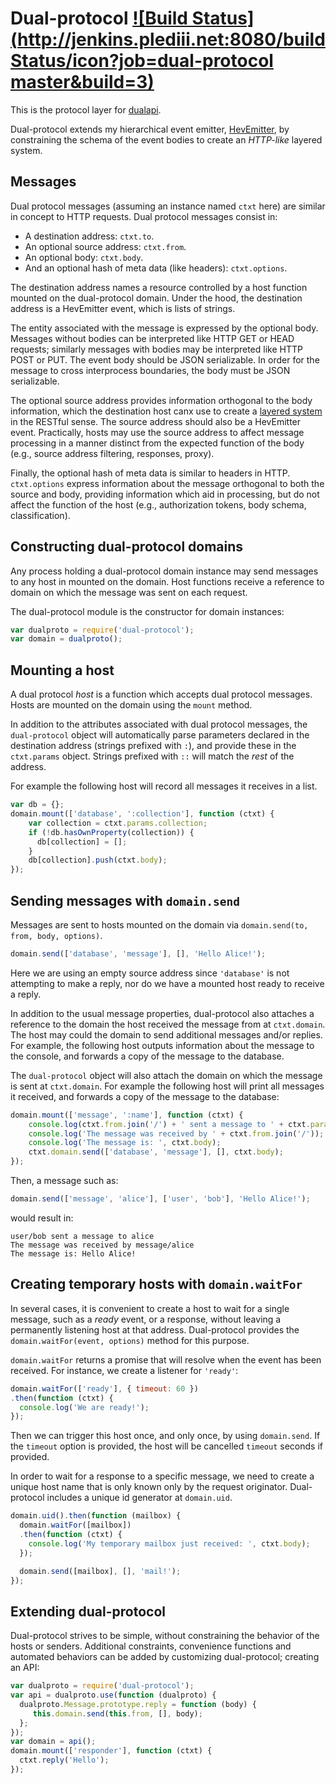# Dual-protocol [![Build Status](http://jenkins.plediii.net:8080/buildStatus/icon?job=dual-protocol master&build=3)](http://jenkins.plediii.net:8080/job/dual-protocol%20master/3/)

This is the protocol layer for [dualapi](https://github.com/plediii/dualapi).

Dual-protocol extends my hierarchical event emitter,
[HevEmitter](https://github.com/plediii/HevEmitter), by constraining the schema of 
the event bodies to create an *HTTP-like* layered system.  

## Messages

Dual protocol messages (assuming an instance named `ctxt` here) are similar 
in concept to HTTP requests.  Dual protocol messages consist in:
* A destination address: `ctxt.to`.  
* An optional source address: `ctxt.from`.
* An optional body: `ctxt.body`.  
* And an optional hash of meta data (like headers): `ctxt.options`.

The destination address names a resource controlled by a host function
mounted on the dual-protocol domain.  Under the hood, the destination
address is a HevEmitter event, which is lists of strings.  

The entity associated with the message is expressed by the optional
body.  Messages without bodies can be interpreted like HTTP GET or
HEAD requests; similarly messages with bodies may be interpreted like
HTTP POST or PUT.  The event body should be JSON serializable.  In
order for the message to cross interprocess boundaries, the body must
be JSON serializable.

The optional source address provides information orthogonal to the
body information, which the destination host canx use to create a
[layered system](http://en.wikipedia.org/wiki/Representational_state_transfer#Layered_system)
in the RESTful sense.  The source address should also be a HevEmitter
event.  Practically, hosts may use the source address to affect
message processing in a manner distinct from the expected function of
the body (e.g., source address filtering, responses, proxy).

Finally, the optional hash of meta data is similar to headers in HTTP.
`ctxt.options` express information about the message orthogonal to
both the source and body, providing information which aid in
processing, but do not affect the function of the host (e.g.,
authorization tokens, body schema, classification).

## Constructing dual-protocol domains

Any process holding a dual-protocol domain instance may send messages
to any host in mounted on the domain.  Host functions receive a
reference to domain on which the message was sent on each request.


The dual-protocol module is the constructor for domain instances:
```javascript
var dualproto = require('dual-protocol');
var domain = dualproto();
```

## Mounting a host

A dual protocol *host* is a function which accepts dual protocol
messages.  Hosts are mounted on the domain using the `mount` method.

In addition to the attributes associated with dual protocol messages,
the `dual-protocol` object will automatically parse parameters
declared in the destination address (strings prefixed with `:`), and
provide these in the `ctxt.params` object.  Strings prefixed with `::`
will match the *rest* of the address.

For example the following host will record all messages
it receives in a list.

```javascript
var db = {};
domain.mount(['database', ':collection'], function (ctxt) {
    var collection = ctxt.params.collection;
    if (!db.hasOwnProperty(collection)) {
      db[collection] = [];
    }
    db[collection].push(ctxt.body);
});
```
## Sending messages with `domain.send`

Messages are sent to hosts mounted on the domain via  `domain.send(to, from, body, options)`.

```javascript
domain.send(['database', 'message'], [], 'Hello Alice!');
```

Here we are using an empty source address since `'database'` is not
attempting to make a reply, nor do we have a mounted host ready to
receive a reply.

In addition to the usual message properties, dual-protocol also
attaches a reference to the domain the host received the message from
at `ctxt.domain`.  The host may could the domain to send additional
messages and/or replies.  For example, the following host outputs
information about the message to the console, and forwards a copy of
the message to the database.

The `dual-protocol` object will also attach the domain on which the
message is sent at `ctxt.domain`.  For example the following host will
print all messages it received, and forwards a copy of the message to
the database:
```javascript
domain.mount(['message', ':name'], function (ctxt) {
    console.log(ctxt.from.join('/') + ' sent a message to ' + ctxt.params.name);
    console.log('The message was received by ' + ctxt.from.join('/'));
    console.log('The message is: ', ctxt.body);
    ctxt.domain.send(['database', 'message'], [], ctxt.body);
});
```

Then, a message such as:
```javascript
domain.send(['message', 'alice'], ['user', 'bob'], 'Hello Alice!');
```
would result in:
```shell
user/bob sent a message to alice
The message was received by message/alice
The message is: Hello Alice!
```

## Creating temporary hosts with `domain.waitFor`

In several cases, it is convenient to create a host to wait for a
single message, such as a *ready* event, or a response, without
leaving a permanently listening host at that address.  Dual-protocol
provides the `domain.waitFor(event, options)` method for this purpose.  

`domain.waitFor` returns a promise that will resolve when the event
has been received.  For instance, we create a listener for `'ready'`:
```javascript
domain.waitFor(['ready'], { timeout: 60 })
.then(function (ctxt) {
  console.log('We are ready!');
});
```

Then we can trigger this host once, and only once, by using
`domain.send`.  If the `timeout` option is provided, the host will be
cancelled `timeout` seconds if provided.

In order to wait for a response to a specific message, we need to
create a unique host name that is only known only by the request
originator.  Dual-protocol includes a unique id generator at
`domain.uid`.  

```javascript
domain.uid().then(function (mailbox) {
  domain.waitFor([mailbox])
  .then(function (ctxt) {
    console.log('My temporary mailbox just received: ', ctxt.body);
  });

  domain.send([mailbox], [], 'mail!');
});
```

## Extending dual-protocol

Dual-protocol strives to be simple, without constraining the behavior
of the hosts or senders.  Additional constraints, convenience
functions and automated behaviors can be added by customizing
dual-protocol; creating an API:

```javascript
var dualproto = require('dual-protocol');
var api = dualproto.use(function (dualproto) {
  dualproto.Message.prototype.reply = function (body) {
     this.domain.send(this.from, [], body);
  };
});
var domain = api();
domain.mount(['responder'], function (ctxt) {
  ctxt.reply('Hello');
});

```

